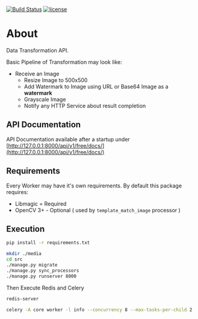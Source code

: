 [![Build Status](https://travis-ci.com/firewut/data-transform-pipelines-api.svg)](https://travis-ci.com/firewut/data-transform-pipelines-api)
[![license](http://img.shields.io/badge/license-MIT-red.svg?style=flat)](https://raw.githubusercontent.com/firewut/data-transform-pipelines-api/master/LICENSE)


# About

Data Transformation API.

Basic Pipeline of Transformation may look like:

  * Receive an Image
    * Resize Image to 500x500
    * Add Watermark to Image using URL or Base64 Image as a **watermark**
    * Grayscale Image
    * Notify any HTTP Service about result completion

## API Documentation

API Documentation available after a startup under [http://127.0.0.1:8000/api/v1/free/docs/](http://127.0.0.1:8000/api/v1/free/docs/)

## Requirements

Every Worker may have it's own requirements. By default this package requires:

* Libmagic = Required
* OpenCV 3+ - Optional ( used by `template_match_image` processor )

## Execution

```bash
pip install -r requirements.txt

mkdir ./media
cd src 
./manage.py migrate
./manage.py sync_processors
./manage.py runserver 8000
```

Then Execute Redis and Celery

```bash
redis-server

celery -A core worker -l info --concurrency 8 --max-tasks-per-child 2
```